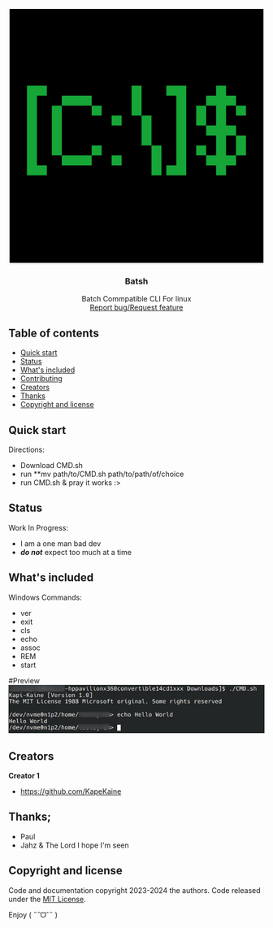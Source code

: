 <p align="center">
  <a>
    <img src="https://github.com/KapiKane/Batsh/blob/main/Retropix.png?raw=true" alt="Logo" width=500 height=500>
  </a>

  <h3 align="center">Batsh</h3>

  <p align="center">
  Batch Commpatible CLI For linux
    <br>
    <a href="https://github.com/KapiKane/Batsh/issues">Report bug/Request feature</a>
  </p>
</p>


## Table of contents

- [Quick start](#quick-start)
- [Status](#status)
- [What's included](#whats-included)
- [Contributing](#contributing)
- [Creators](#creators)
- [Thanks](#thanks)
- [Copyright and license](#copyright-and-license)


## Quick start

Directions:
- Download CMD.sh
- run **mv path/to/CMD.sh path/to/path/of/choice
- run CMD.sh & pray it works :>

## Status
Work In Progress:
- I am a one man bad dev
- ***do not*** expect too much at a time

## What's included
Windows Commands:
- ver
- exit
- cls
- echo
- assoc
- REM
- start

#Preview
<img src="https://github.com/KapiKane/Batsh/blob/Images/Screenshot_20241105_042955-1.png" alt="Preview">

## Creators

**Creator 1**

- <https://github.com/KapeKaine>

## Thanks;
- Paul
- Jahz
& The Lord
I hope I'm seen 

## Copyright and license

Code and documentation copyright 2023-2024 the authors. Code released under the [MIT License](https://reponame/blob/master/LICENSE).

Enjoy ( ˶ˆᗜˆ˵ )
